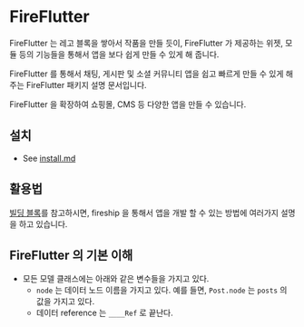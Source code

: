 # FireFlutter

FireFlutter 는 레고 블록을 쌓아서 작품을 만들 듯이, FireFlutter 가 제공하는 위젯, 모듈 등의 기능들을 통해서 앱을 보다 쉽게 만들 수 있게 해 줍니다.

FireFlutter 를 통해서 채팅, 게시판 및 소셜 커뮤니티 앱을 쉽고 빠르게 만들 수 있게 해 주는 FireFlutter 패키지 설명 문서입니다.

FireFlutter 을 확장하여 쇼핑몰, CMS 등 다양한 앱을 만들 수 있습니다.

## 설치

- See [install.md](install.md)

## 활용법

[빌딩 블록](building_blocks.md)를 참고하시면, fireship 을 통해서 앱을 개발 할 수 있는 방법에 여러가지 설명을 하고 있습니다.

## FireFlutter 의 기본 이해

- 모든 모델 클래스에는 아래와 같은 변수들을 가지고 있다.
    - `node` 는 데이터 노드 이름을 가지고 있다. 예를 들면, `Post.node` 는 `posts` 의 값을 가지고 있다.
    - 데이터 reference 는 `____Ref` 로 끝난다.

